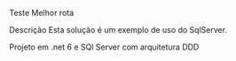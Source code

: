 Teste Melhor rota

Descrição Esta solução é um exemplo de uso do SqlServer.

Projeto em .net 6 e SQl Server com arquitetura DDD

